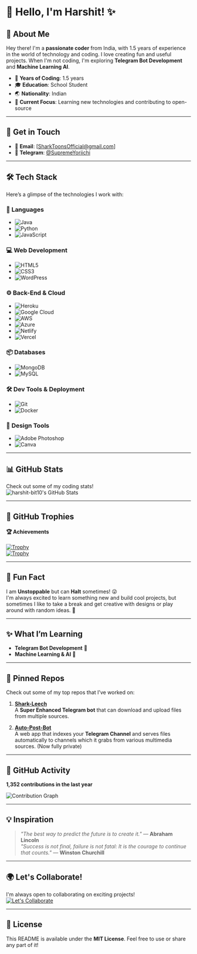 # 👋 Hello, I'm **Harshit**! ✨

## 🌟 About Me
Hey there! I'm a **passionate coder** from India, with 1.5 years of experience in the world of technology and coding. I love creating fun and useful projects. When I'm not coding, I'm exploring **Telegram Bot Development** and **Machine Learning AI**.

- 💼 **Years of Coding**: 1.5 years  
- 🎓 **Education**: School Student  
- 🌏 **Nationality**: Indian  
- 🚀 **Current Focus**: Learning new technologies and contributing to open-source

---

## 💬 Get in Touch

- 📧 **Email**: [SharkToonsOfficial@gmail.com]  
- 📱 **Telegram**: [@SupremeYoriichi](https://t.me/SupremeYoriichi)

---

## 🛠️ Tech Stack

Here’s a glimpse of the technologies I work with:

### 🔧 **Languages**  
- ![Java](https://img.shields.io/badge/Java-007396?style=flat&logo=java)  
- ![Python](https://img.shields.io/badge/Python-3776AB?style=flat&logo=python)  
- ![JavaScript](https://img.shields.io/badge/JavaScript-F7DF1E?style=flat&logo=javascript)

### 💻 **Web Development**  
- ![HTML5](https://img.shields.io/badge/HTML5-E34F26?style=flat&logo=html5)  
- ![CSS3](https://img.shields.io/badge/CSS3-1572B6?style=flat&logo=css3)  
- ![WordPress](https://img.shields.io/badge/WordPress-21759B?style=flat&logo=wordpress)

### ⚙️ **Back-End & Cloud**  
- ![Heroku](https://img.shields.io/badge/Heroku-430098?style=flat&logo=heroku)  
- ![Google Cloud](https://img.shields.io/badge/Google%20Cloud-4285F4?style=flat&logo=google-cloud)  
- ![AWS](https://img.shields.io/badge/AWS-232F3E?style=flat&logo=amazon-aws)  
- ![Azure](https://img.shields.io/badge/Azure-0078D4?style=flat&logo=microsoft-azure)  
- ![Netlify](https://img.shields.io/badge/Netlify-00C7B7?style=flat&logo=netlify)  
- ![Vercel](https://img.shields.io/badge/Vercel-000000?style=flat&logo=vercel)

### 📦 **Databases**  
- ![MongoDB](https://img.shields.io/badge/MongoDB-47A248?style=flat&logo=mongodb)  
- ![MySQL](https://img.shields.io/badge/MySQL-4479A1?style=flat&logo=mysql)

### 🛠️ **Dev Tools & Deployment**  
- ![Git](https://img.shields.io/badge/Git-F05032?style=flat&logo=git)  
- ![Docker](https://img.shields.io/badge/Docker-2496ED?style=flat&logo=docker)

### 🎨 **Design Tools**  
- ![Adobe Photoshop](https://img.shields.io/badge/Adobe%20Photoshop-31A8FF?style=flat&logo=adobe-photoshop)  
- ![Canva](https://img.shields.io/badge/Canva-00C4CC?style=flat&logo=canva)

---

## 📊 GitHub Stats

Check out some of my coding stats!  
![harshit-bit10's GitHub Stats](https://github-readme-stats.vercel.app/api?username=harshit-bit10&count_private=true&show_icons=true&hide_title=true&hide=prs&theme=dark)

---

## 🎯 GitHub Trophies

#### 🏆 **Achievements**  
[![Trophy](https://github-profile-trophy.vercel.app/?username=harshit-bit10&theme=dark&column=5&row=1&no-frame=true)](https://github.com/harshit-bit10)  
[![Trophy](https://github-profile-trophy.vercel.app/?username=harshit-bit10&theme=dark&column=4&row=2&no-frame=true)](https://github.com/harshit-bit10)

---

## 💬 Fun Fact

I am **Unstoppable** but can **Halt** sometimes! 😜   
I'm always excited to learn something new and build cool projects, but sometimes I like to take a break and get creative with designs or play around with random ideas. 🔮

---

## ✨ What I’m Learning

- **Telegram Bot Development** 📱  
- **Machine Learning & AI** 🤖

---

## 📌 Pinned Repos

Check out some of my top repos that I’ve worked on:

1. **[Shark-Leech](https://github.com/harshit-bit10/SharkLeech)**  
   A **Super Enhanced Telegram bot** that can download and upload files from multiple sources.

2. **[Auto-Post-Bot](https://github.com/harshit-bit10/Auto-Post-bot)**  
   A web app that indexes your **Telegram Channel** and serves files automatically to channels which it grabs from various multimedia sources. (Now fully private)

---

## 🏅 GitHub Activity

**1,352 contributions in the last year**  

![Contribution Graph](https://activity-graph.herokuapp.com/graph?username=harshit-bit10&bg_color=1a1b27&color=ffffff&line=fcfcfc&point=ff0000&area=true)

---

## 💡 Inspiration

> _"The best way to predict the future is to create it."_ — **Abraham Lincoln**  
> _"Success is not final, failure is not fatal: It is the courage to continue that counts."_ — **Winston Churchill**

---

## 🌍 Let's Collaborate!

I'm always open to collaborating on exciting projects!  
[![Let's Collaborate](https://img.shields.io/badge/Collaborate-Open-blue?style=for-the-badge)](https://github.com/harshit-bit10)

---

## 📜 License

This README is available under the **MIT License**. Feel free to use or share any part of it!
